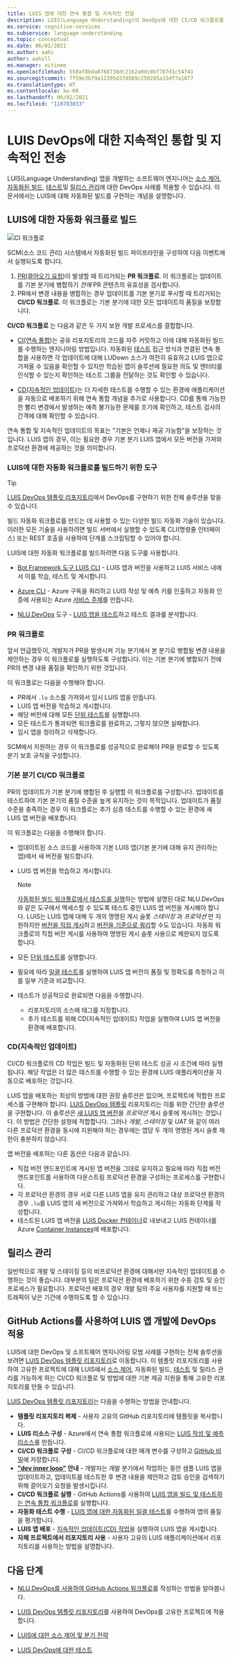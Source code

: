 ```yaml
---
title: LUIS 앱에 대한 연속 통합 및 지속적인 전달
description: LUIS(Language Understanding)의 DevOps에 대한 CI/CD 워크플로를 구현하는 방법입니다.
ms.service: cognitive-services
ms.subservice: language-understanding
ms.topic: conceptual
ms.date: 06/01/2021
ms.author: aahi
author: aahill
ms.manager: nitinme
ms.openlocfilehash: 550af8bda0768738dc2162a0dc0bf767d1c54741
ms.sourcegitcommit: 7f59e3b79a12395d37d569c250285a15df7a1077
ms.translationtype: HT
ms.contentlocale: ko-KR
ms.lasthandoff: 06/02/2021
ms.locfileid: "110783033"
---
```

# <a name="continuous-integration-and-continuous-delivery-workflows-for-luis-devops"></a>LUIS DevOps에 대한 지속적인 통합 및 지속적인 전송

LUIS(Language Understanding) 앱을 개발하는 소프트웨어 엔지니어는 [소스 제어](luis-concept-devops-sourcecontrol.md), [자동화된 빌드](luis-concept-devops-automation.md), [테스트](luis-concept-devops-testing.md)및 [릴리스 관리](luis-concept-devops-automation.md#release-management)에 대한 DevOps 사례를 적용할 수 있습니다. 이 문서에서는 LUIS에 대해 자동화된 빌드를 구현하는 개념을 설명합니다.

## <a name="build-automation-workflows-for-luis"></a>LUIS에 대한 자동화 워크플로 빌드

![CI 워크플로](./media/luis-concept-devops-automation/luis-automation.png)

SCM(소스 코드 관리) 시스템에서 자동화된 빌드 파이프라인을 구성하여 다음 이벤트에서 실행되도록 합니다.

1. [PR(끌어오기 요청](https://help.github.com/github/collaborating-with-issues-and-pull-requests/about-pull-requests))이 발생할 때 트리거되는 **PR 워크플로**. 이 워크플로는 업데이트를 기본 분기에 병합하기 *전에* PR 콘텐츠의 유효성을 검사합니다.
1. PR에서 변경 내용을 병합하는 경우 업데이트를 기본 분기로 푸시할 때 트리거되는 **CI/CD 워크플로**. 이 워크플로는 기본 분기에 대한 모든 업데이트의 품질을 보장합니다.

**CI/CD 워크플로** 는 다음과 같은 두 가지 보완 개발 프로세스를 결합합니다.

* [CI(연속 통합](/azure/devops/learn/what-is-continuous-integration))는 공유 리포지토리의 코드를 자주 커밋하고 이에 대해 자동화된 빌드를 수행하는 엔지니어링 방법입니다. 자동화된 [테스트](luis-concept-devops-testing.md) 접근 방식과 연결된 연속 통합을 사용하면 각 업데이트에 대해 LUDown 소스가 여전히 유효하고 LUIS 앱으로 가져올 수 있음을 확인할 수 있지만 학습된 앱이 솔루션에 필요한 의도 및 엔터티를 인식할 수 있는지 확인하는 테스트 그룹을 전달하는 것도 확인할 수 있습니다.

* [CD(지속적인 업데이트](/azure/devops/learn/what-is-continuous-delivery))는 더 자세한 테스트를 수행할 수 있는 환경에 애플리케이션을 자동으로 배포하기 위해 연속 통합 개념을 추가로 사용합니다. CD를 통해 가능한 한 빨리 변경에서 발생하는 예측 불가능한 문제를 조기에 확인하고, 테스트 검사의 간격에 대해 확인할 수 있습니다.

연속 통합 및 지속적인 업데이트의 목표는 "기본은 언제나 제공 가능함"을 보장하는 것입니다. LUIS 앱의 경우, 이는 필요한 경우 기본 분기 LUIS 앱에서 모든 버전을 가져와 프로덕션 환경에 제공하는 것을 의미합니다.

### <a name="tools-for-building-automation-workflows-for-luis"></a>LUIS에 대한 자동화 워크플로를 빌드하기 위한 도구

> [!TIP]
> [LUIS DevOps 템플릿 리포지토리](#apply-devops-to-luis-app-development-using-github-actions)에서 DevOps를 구현하기 위한 전체 솔루션을 찾을 수 있습니다.

빌드 자동화 워크플로를 만드는 데 사용할 수 있는 다양한 빌드 자동화 기술이 있습니다. 이러한 모든 기술을 사용하려면 빌드 서버에서 실행할 수 있도록 CLI(명령줄 인터페이스) 또는 REST 호출을 사용하여 단계를 스크립팅할 수 있어야 합니다.

LUIS에 대한 자동화 워크플로를 빌드하려면 다음 도구를 사용합니다.

* [Bot Framework 도구 LUIS CLI](https://github.com/microsoft/botbuilder-tools/tree/master/packages/LUIS) - LUIS 앱과 버전을 사용하고 LUIS 서비스 내에서 이를 학습, 테스트 및 게시합니다.

* [Azure CLI](/cli/azure/) - Azure 구독을 쿼리하고 LUIS 작성 및 예측 키를 인출하고 자동화 인증에 사용되는 Azure [서비스 주체](/cli/azure/ad/sp)를 만듭니다.

* [NLU.DevOps](https://github.com/microsoft/NLU.DevOps) 도구 - [LUIS 앱을 테스트](luis-concept-devops-testing.md)하고 테스트 결과를 분석합니다.

### <a name="the-pr-workflow"></a>PR 워크플로

앞서 언급했듯이, 개발자가 PR을 발생시켜 기능 분기에서 본 분기로 병합될 변경 내용을 제안하는 경우 이 워크플로를 실행하도록 구성합니다. 이는 기본 분기에 병합되기 전에 PR의 변경 내용 품질을 확인하기 위한 것입니다.

이 워크플로는 다음을 수행해야 합니다.

* PR에서 `.lu` 소스를 가져와서 임시 LUIS 앱을 만듭니다.
* LUIS 앱 버전을 학습하고 게시합니다.
* 해당 버전에 대해 모든 [단위 테스트](luis-concept-devops-testing.md)를 실행합니다.
* 모든 테스트가 통과되면 워크플로를 완료하고, 그렇지 않으면 실패합니다.
* 임시 앱을 정리하고 삭제합니다.

SCM에서 지원하는 경우 이 워크플로를 성공적으로 완료해야 PR을 완료할 수 있도록 분기 보호 규칙을 구성합니다.

### <a name="the-main-branch-cicd-workflow"></a>기본 분기 CI/CD 워크플로

PR의 업데이트가 기본 분기에 병합된 후 실행할 이 워크플로를 구성합니다. 업데이트를 테스트하여 기본 분기의 품질 수준을 높게 유지하는 것이 목적입니다. 업데이트가 품질 수준을 충족하는 경우 이 워크플로는 추가 심층 테스트를 수행할 수 있는 환경에 새 LUIS 앱 버전을 배포합니다.

이 워크플로는 다음을 수행해야 합니다.

* 업데이트된 소스 코드를 사용하여 기본 LUIS 앱(기본 분기에 대해 유지 관리하는 앱)에서 새 버전을 빌드합니다.

* LUIS 앱 버전을 학습하고 게시합니다.

  > [!NOTE]
  > [자동화된 빌드 워크플로에서 테스트를 실행](luis-concept-devops-testing.md#running-tests-in-an-automated-build-workflow)하는 방법에 설명된 대로 NLU.DevOps와 같은 도구에서 액세스할 수 있도록 테스트 중인 LUIS 앱 버전을 게시해야 합니다. LUIS는 LUIS 앱에 대해 두 개의 명명된 게시 슬롯 *스테이징* 과 *프로덕션* 만 지원하지만 [버전을 직접 게시](https://github.com/microsoft/botframework-cli/blob/master/packages/luis/README.md#bf-luisapplicationpublish)하고 [버전을 기준으로 쿼리](./luis-migration-api-v3.md#changes-by-slot-name-and-version-name)할 수도 있습니다. 자동화 워크플로의 직접 버전 게시를 사용하여 명명된 게시 슬롯 사용으로 제한되지 않도록 합니다.

* 모든 [단위 테스트](luis-concept-devops-testing.md)를 실행합니다.

* 필요에 따라 [일괄 테스트](luis-concept-devops-testing.md#how-to-do-unit-testing-and-batch-testing)를 실행하여 LUIS 앱 버전의 품질 및 정확도를 측정하고 이를 일부 기준과 비교합니다.

* 테스트가 성공적으로 완료되면 다음을 수행합니다.
  * 리포지토리의 소스에 태그를 지정합니다.
  * 추가 테스트를 위해 CD(지속적인 업데이트) 작업을 실행하여 LUIS 앱 버전을 환경에 배포합니다.

### <a name="continuous-delivery-cd"></a>CD(지속적인 업데이트)

CI/CD 워크플로의 CD 작업은 빌드 및 자동화된 단위 테스트 성공 시 조건에 따라 실행됩니다. 해당 작업은 더 많은 테스트를 수행할 수 있는 환경에 LUIS 애플리케이션을 자동으로 배포하는 것입니다.

LUIS 앱을 배포하는 최상의 방법에 대한 권장 솔루션은 없으며, 프로젝트에 적합한 프로세스를 구현해야 합니다. [LUIS DevOps 템플릿](https://github.com/Azure-Samples/LUIS-DevOps-Template) 리포지토리는 이를 위한 간단한 솔루션을 구현합니다. 이 솔루션은 [새 LUIS 앱 버전](./luis-how-to-publish-app.md)을 *프로덕션* 게시 슬롯에 게시하는 것입니다. 이 방법은 간단한 설정에 적합합니다. 그러나 *개발*, *스테이징* 및 *UAT* 와 같이 여러 다른 프로덕션 환경을 동시에 지원해야 하는 경우에는 앱당 두 개의 명명된 게시 슬롯 제한이 충분하지 않습니다.

앱 버전을 배포하는 다른 옵션은 다음과 같습니다.

* 직접 버전 엔드포인트에 게시된 앱 버전을 그대로 유지하고 필요에 따라 직접 버전 엔드포인트를 사용하여 다운스트림 프로덕션 환경을 구성하는 프로세스를 구현합니다.
* 각 프로덕션 환경의 경우 서로 다른 LUIS 앱을 유지 관리하고 대상 프로덕션 환경의 경우 `.lu`를 LUIS 앱의 새 버전으로 가져와서 학습하고 게시하는 자동화 단계를 작성합니다.
* 테스트된 LUIS 앱 버전을 [LUIS Docker 컨테이너](./luis-container-howto.md?tabs=v3)로 내보내고 LUIS 컨테이너를 Azure [Container Instances](../../container-instances/index.yml)에 배포합니다.

## <a name="release-management"></a>릴리스 관리

일반적으로 개발 및 스테이징 등의 비프로덕션 환경에 대해서만 지속적인 업데이트를 수행하는 것이 좋습니다. 대부분의 팀은 프로덕션 환경에 배포하기 위한 수동 검토 및 승인 프로세스가 필요합니다. 프로덕션 배포의 경우 개발 팀의 주요 사용자를 지원할 때 또는 트래픽이 낮은 기간에 수행하도록 할 수 있습니다.


## <a name="apply-devops-to-luis-app-development-using-github-actions"></a>GitHub Actions를 사용하여 LUIS 앱 개발에 DevOps 적용

LUIS에 대한 DevOps 및 소프트웨어 엔지니어링 모범 사례를 구현하는 전체 솔루션을 보려면 [LUIS DevOps 템플릿 리포지토리](https://github.com/Azure-Samples/LUIS-DevOps-Template)로 이동합니다. 이 템플릿 리포지토리를 사용하여 고유한 프로젝트에 대해 LUIS에서 [소스 제어](luis-concept-devops-sourcecontrol.md), 자동화된 빌드, [테스트](luis-concept-devops-testing.md) 및 릴리스 관리를 가능하게 하는 CI/CD 워크플로 및 방법에 대한 기본 제공 지원을 통해 고유한 리포지토리를 만들 수 있습니다.

[LUIS DevOps 템플릿 리포지토리](https://github.com/Azure-Samples/LUIS-DevOps-Template)는 다음을 수행하는 방법을 안내합니다.

* **템플릿 리포지토리 복제** - 사용자 고유의 GitHub 리포지토리에 템플릿을 복사합니다.
* **LUIS 리소스 구성** - Azure에서 연속 통합 워크플로에 사용되는 [LUIS 작성 및 예측 리소스](./luis-how-to-azure-subscription.md)를 만듭니다.
* **CI/CD 워크플로 구성** - CI/CD 워크플로에 대한 매개 변수를 구성하고 [GitHub 비밀](https://help.github.com/actions/configuring-and-managing-workflows/creating-and-storing-encrypted-secrets)에 저장합니다.
* **["dev inner loop"](/dotnet/architecture/containerized-lifecycle/design-develop-containerized-apps/docker-apps-inner-loop-workflow) 안내** - 개발자는 개발 분기에서 작업하는 동안 샘플 LUIS 앱을 업데이트하고, 업데이트를 테스트한 후 변경 내용을 제안하고 검토 승인을 검색하기 위해 끌어오기 요청을 발생시킵니다.
* **CI/CD 워크플로 실행** - GitHub Actions를 사용하여 [LUIS 앱을 빌드 및 테스트하는 연속 통합 워크플로](#build-automation-workflows-for-luis)를 실행합니다.
* **자동화 테스트 수행** - [LUIS 앱에 대한 자동화된 일괄 테스트](luis-concept-devops-testing.md)를 수행하여 앱의 품질을 평가합니다.
* **LUIS 앱 배포** - [지속적인 업데이트(CD) 작업](#continuous-delivery-cd)을 실행하여 LUIS 앱을 게시합니다.
* **자체 프로젝트에서 리포지토리 사용** - 사용자 고유의 LUIS 애플리케이션에서 리포지토리를 사용하는 방법을 설명합니다.

## <a name="next-steps"></a>다음 단계

* [NLU.DevOps를 사용하여 GitHub Actions 워크플로](https://github.com/Azure-Samples/LUIS-DevOps-Template/blob/master/docs/4-pipeline.md)를 작성하는 방법을 알아봅니다.

* [LUIS DevOps 템플릿 리포지토리](https://github.com/Azure-Samples/LUIS-DevOps-Template)를 사용하여 DevOps를 고유한 프로젝트에 적용합니다.
* [LUIS에 대한 소스 제어 및 분기 전략](luis-concept-devops-sourcecontrol.md)
* [LUIS DevOps에 대한 테스트](luis-concept-devops-testing.md)